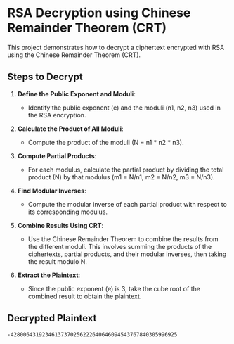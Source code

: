 # RSA Decryption using Chinese Remainder Theorem (CRT)

This project demonstrates how to decrypt a ciphertext encrypted with RSA using the Chinese Remainder Theorem (CRT).

## Steps to Decrypt

1. **Define the Public Exponent and Moduli**:
   - Identify the public exponent (e) and the moduli (n1, n2, n3) used in the RSA encryption.

2. **Calculate the Product of All Moduli**:
   - Compute the product of the moduli (N = n1 * n2 * n3).

3. **Compute Partial Products**:
   - For each modulus, calculate the partial product by dividing the total product (N) by that modulus (m1 = N/n1, m2 = N/n2, m3 = N/n3).

4. **Find Modular Inverses**:
   - Compute the modular inverse of each partial product with respect to its corresponding modulus.

5. **Combine Results Using CRT**:
   - Use the Chinese Remainder Theorem to combine the results from the different moduli. This involves summing the products of the ciphertexts, partial products, and their modular inverses, then taking the result modulo N.

6. **Extract the Plaintext**:
   - Since the public exponent (e) is 3, take the cube root of the combined result to obtain the plaintext.

## Decrypted Plaintext

    -42800643192346137370256222640646094543767840305996925